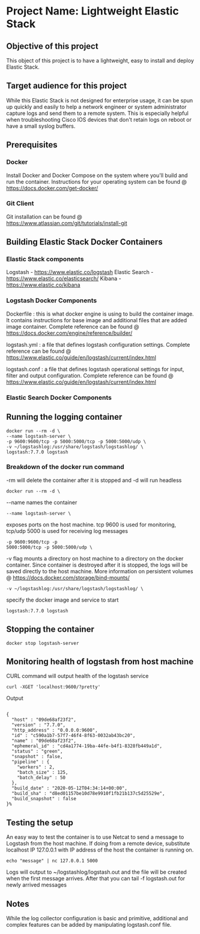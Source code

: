 # Project Name: Lightweight Elastic Stack

## Objective of this project

This object of this project is to have a lightweight, easy to install and deploy Elastic Stack.

## Target audience for this project

While this Elastic Stack is not designed for enterprise usage, it can be spun up quickly and easily to help a network engineer or system administrator capture logs and send them to a remote system. This is especially helpful when troubleshooting Cisco IOS devices that don't retain logs on reboot or have a small syslog buffers.

## Prerequisites

### Docker
Install Docker and Docker Compose on the system where you'll build and run the container. Instructions for your operating system can be found @ <https://docs.docker.com/get-docker/>

### Git Client
Git installation can be found @ <https://www.atlassian.com/git/tutorials/install-git>


## Building Elastic Stack Docker Containers

### Elastic Stack components
Logstash - <https://www.elastic.co/logstash>
Elastic Search - <https://www.elastic.co/elasticsearch/>
Kibana - <https://www.elastic.co/kibana>

### Logstash Docker Components
Dockerfile 
:  this is what docker engine is using to build the container image. It contains instructions for base image and additional files that are added image container. Complete reference can be found @ <https://docs.docker.com/engine/reference/builder/>

logstash.yml
:  a file that defines logstash configuration settings. Complete reference can be found @ <https://www.elastic.co/guide/en/logstash/current/index.html>

logstash.conf
:  a file that defines logstash operational settings for input, filter and output configuration. Complete reference can be found @ <https://www.elastic.co/guide/en/logstash/current/index.html>


### Elastic Search Docker Components


## Running the logging container

<pre><code>docker run --rm -d \
--name logstash-server \
-p 9600:9600/tcp -p 5000:5000/tcp -p 5000:5000/udp \
-v ~/logstashlog:/usr/share/logstash/logstashlog/ \
logstash:7.7.0 logstash </code></pre>

### Breakdown of the docker run command
-rm will delete the container after it is stopped and -d will run headless <pre><code>docker run --rm -d \ </code></pre> 
--name names the container <pre><code>--name logstash-server \ </code></pre> 
exposes ports on the host machine. tcp 9600 is used for monitoring, tcp/udp 5000 is used for receiving log messages <pre><code>-p 9600:9600/tcp -p 5000:5000/tcp -p 5000:5000/udp \ </code></pre> 
-v flag mounts a directory on host machine to a directory on the docker container. Since container is destroyed after it is stopped, the logs will be saved directly to the host machine. More information on persistent volumes @ <https://docs.docker.com/storage/bind-mounts/> <pre><code>-v ~/logstashlog:/usr/share/logstash/logstashlog/ \ </code></pre> 
specify the docker image and service to start <pre><code>logstash:7.7.0 logstash </code></pre> 

## Stopping the container

<pre><code>docker stop logstash-server</code></pre>

## Monitoring health of logstash from host machine

CURL command will output health of the logstash service<pre><code>curl -XGET 'localhost:9600/?pretty'</code></pre>

Output
<pre><code>
{
  "host" : "09de68af23f2",
  "version" : "7.7.0",
  "http_address" : "0.0.0.0:9600",
  "id" : "c590a1b7-57f7-46f4-8f63-0032ab43bc20",
  "name" : "09de68af23f2",
  "ephemeral_id" : "cd4a1774-19ba-44fe-b4f1-8328fb449a1d",
  "status" : "green",
  "snapshot" : false,
  "pipeline" : {
    "workers" : 2,
    "batch_size" : 125,
    "batch_delay" : 50
  },
  "build_date" : "2020-05-12T04:34:14+00:00",
  "build_sha" : "d8ed01157be10d78e9910f1fb21b137c5d25529e",
  "build_snapshot" : false
}%
</code></pre>

## Testing the setup
An easy way to test the container is to use Netcat to send a message to Logstash from the host machine. If doing from a remote device, substitute localhost IP 127.0.0.1 with IP address of the host the container is running on.
<pre><code>echo "message" | nc 127.0.0.1 5000</code></pre> 

Logs will output to ~/logstashlog/logstash.out and the file will be created when the first message arrives. After that you can tail -f logstash.out for newly arrived messages

## Notes
While the log collector configuration is basic and primitive, additional and complex features can be added by manipulating logstash.conf file. 
